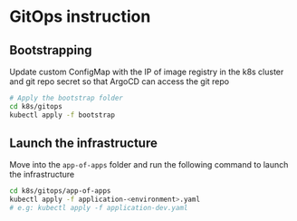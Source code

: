 # GitOps instruction   

## Bootstrapping
Update custom ConfigMap with the IP of image registry in the k8s cluster and git repo secret so that ArgoCD can access the git repo

```bash
# Apply the bootstrap folder
cd k8s/gitops
kubectl apply -f bootstrap
```

## Launch the infrastructure 
Move into the `app-of-apps` folder and run the following command to launch the infrastructure

```bash
cd k8s/gitops/app-of-apps
kubectl apply -f application-<environment>.yaml
# e.g: kubectl apply -f application-dev.yaml
```

